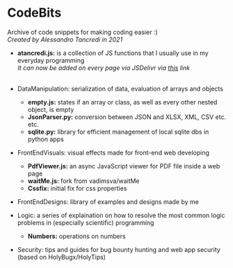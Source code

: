 # CodeBits<br />
Archive of code snippets for making coding easier :)<br/>
<i>Created by Alessandro Tancredi in 2021</i><br />

- <b>atancredi.js:</b> is a collection of JS functions that I usually use in my everyday programming<br>
<i>It can now be added on every page via JSDelivr via <a href="https://cdn.jsdelivr.net/gh/atancredi/CodeBits/atancredi.js">this</a> link</i><br /><br />

- DataManipulation: serialization of data, evaluation of arrays and objects
  - <b>empty.js:</b> states if an array or class, as well as every other nested object, is empty
  - <b>JsonParser.py:</b> conversion between JSON and XLSX, XML, CSV etc. etc.
  - <b>sqlite.py:</b> library for efficient management of local sqlite dbs in python apps<br />

- FrontEndVisuals: visual effects made for front-end web developing<br>
  - <b>PdfViewer.js:</b> an async JavaScript viewer for PDF file inside a web page
  - <b>waitMe.js:</b> fork from vadimsva/waitMe
  - <b>Cssfix:</b> initial fix for css properties<br />
  
 - FrontEndDesigns: library of examples and designs made by me<br />
  
- Logic: a series of explaination on how to resolve the most common logic problems in (especially scientific) programming
  - <b>Numbers:</b> operations on numbers<br />

- Security: tips and guides for bug bounty hunting and web app security (based on HolyBugx/HolyTips)<br>
